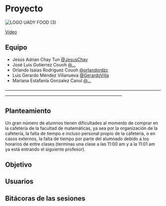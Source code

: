 # Proyecto
![LOGO UADY FOOD (3)](https://user-images.githubusercontent.com/111620583/193472726-ce633e3c-e62d-470e-8181-8841589c1d51.png)
[](https://www.youtube.com/watch?v=O0u9QQ_I5sQ&ab_channel=FamousLam%C3%ADa)


[Video](https://www.youtube.com/watch?v=O0u9QQ_I5sQ&ab_channel=FamousLam%C3%ADa)

## Equipo
* Jesús Adrian Chay Tun [@JesusChay](https://github.com/JesusChay)
* José Luis Gutierrez Couoh [@...]()
* Orlando Isaias Rodriguez Couoh [@orlandordzc](https://github.com/orlandordzc)
* Luis Gerardo Méndez Villanueva [@GerardoVilla](https://github.com/orlandordzc)
* Mariana Estafania Gonzalez Canul [@...]()

––––––––––––––––––––––––––––––––––––––––––––––––––––––––––––––––––––––––––––––––––––––––––––––––––––––––––––––––––––––––––––––

## Planteamiento
Un gran número de alumnos tienen dificultades al momento de comprar en la cafetería de la facultad de matemáticas, ya sea por la organización de la cafetería, la falta de tiempo e incluso personal propio de la cafetería, o en casos externos, la falta de tiempo por parte del alumnado debido a los horarios de entre clases (terminas una clase a las 11:00 am y a la 11:01 am ya está entrando el siguiente profesor). 

## Objetivo




## Usuarios



## Bitácoras de las sesiones





